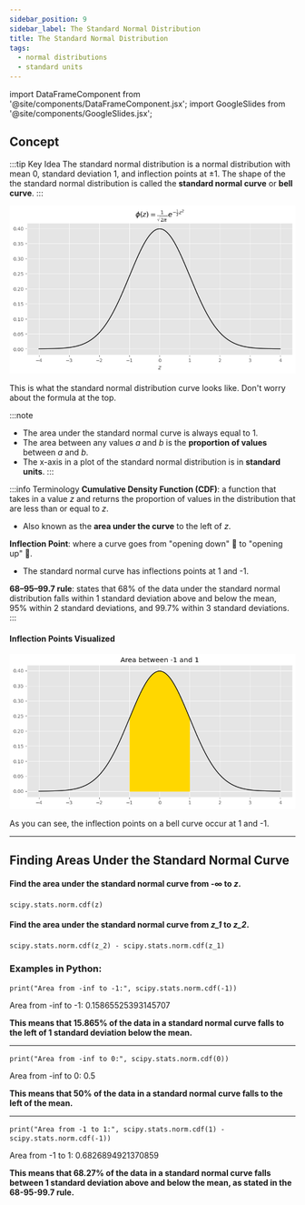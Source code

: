 ```yaml
---
sidebar_position: 9
sidebar_label: The Standard Normal Distribution
title: The Standard Normal Distribution
tags: 
  - normal distributions
  - standard units
---
```


import DataFrameComponent from '@site/components/DataFrameComponent.jsx';
import GoogleSlides from '@site/components/GoogleSlides.jsx';

## Concept

:::tip Key Idea
The standard normal distribution is a normal distribution with mean 0, standard deviation 1, and
inflection points at ±1. The shape of the the standard normal distribution is called the
**standard normal curve** or **bell curve**.
:::

![Curve](/img/statistical-inference-plots/bell-curve.png)

This is what the standard normal distribution curve looks like. Don't worry about the formula
at the top.

:::note
- The area under the standard normal curve is always equal to 1. 
- The area between any values *a* and *b* is the **proportion of values** between *a* and *b*.
- The x-axis in a plot of the standard normal distribution is in **standard units**.
:::

:::info Terminology
**Cumulative Density Function (CDF)**: a function that takes in a value *z* and returns the proportion of values in the distribution that are less than or equal to *z*.
- Also known as the **area under the curve** to the left of *z*.

**Inflection Point**: where a curve goes from "opening down" 🙁 to "opening up" 🙂.
- The standard normal curve has inflections points at 1 and -1.

**68–95–99.7 rule**: states that 68% of the data under the standard normal distribution falls within 1 standard deviation above and below the mean,
95% within 2 standard deviations, and 99.7% within 3 standard deviations.
:::

#### Inflection Points Visualized

![Curve](/img/statistical-inference-plots/inflection-points.png)

As you can see, the inflection points on a bell curve occur at 1 and -1.

---

## Finding Areas Under the Standard Normal Curve

#### Find the area under the standard normal curve from -∞ to *z*.

`scipy.stats.norm.cdf(z)`

#### Find the area under the standard normal curve from *z_1* to *z_2*.

`scipy.stats.norm.cdf(z_2) - scipy.stats.norm.cdf(z_1)`

### Examples in Python:

```
print("Area from -inf to -1:", scipy.stats.norm.cdf(-1))
```
Area from -inf to -1: 0.15865525393145707

**This means that 15.865% of the data in a standard normal curve
falls to the left of 1 standard deviation below the mean.**

---

```
print("Area from -inf to 0:", scipy.stats.norm.cdf(0))
```
Area from -inf to 0: 0.5

**This means that 50% of the data in a standard normal curve
falls to the left of the mean.**

---

```
print("Area from -1 to 1:", scipy.stats.norm.cdf(1) - scipy.stats.norm.cdf(-1))
```
Area from -1 to 1: 0.6826894921370859

**This means that 68.27% of the data in a standard normal curve
falls between 1 standard deviation above and below the mean, as stated
in the 68-95-99.7 rule.**










